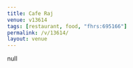 ```yaml
---
title: Cafe Raj
venue: v13614
tags: [restaurant, food, "fhrs:695166"]
permalink: /v/13614/
layout: venue
---
```

null
